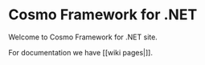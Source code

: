 # Cosmo Framework for .NET
Welcome to Cosmo Framework for .NET site.

For documentation we have [[wiki pages|]].
